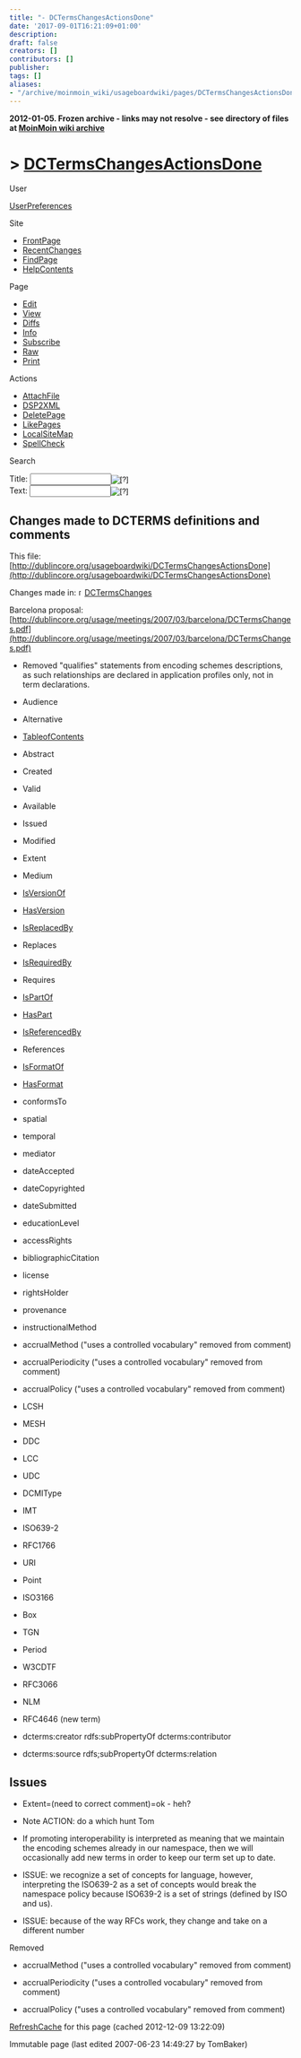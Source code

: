 ```yaml
---
title: "- DCTermsChangesActionsDone"
date: '2017-09-01T16:21:09+01:00'
description: 
draft: false
creators: []
contributors: []
publisher: 
tags: []
aliases:
- "/archive/moinmoin_wiki/usageboardwiki/pages/DCTermsChangesActionsDone.html"
---
```


**2012-01-05. Frozen archive - links may not resolve - see directory of files at [MoinMoin wiki archive](/moinmoin-wiki-archive/)**

# > [DCTermsChangesActionsDone](http://dublincore.org/usageboardwiki/DCTermsChangesActionsDone?action=fullsearch&value=DCTermsChangesActionsDone&literal=1&case=1&context=40 "Click here to do a full-text search for this title")

User

 [UserPreferences](http://dublincore.org/usageboardwiki/UserPreferences)
  

Site

- [FrontPage](http://dublincore.org/usageboardwiki/FrontPage)
- [RecentChanges](http://dublincore.org/usageboardwiki/RecentChanges)
- [FindPage](http://dublincore.org/usageboardwiki/FindPage)
- [HelpContents](http://dublincore.org/usageboardwiki/HelpContents)

Page

- [Edit](http://dublincore.org/usageboardwiki/DCTermsChangesActionsDone?action=edit "Edit")
- [View](http://dublincore.org/usageboardwiki/DCTermsChangesActionsDone "View")
- [Diffs](http://dublincore.org/usageboardwiki/DCTermsChangesActionsDone?action=diff "Diffs")
- [Info](http://dublincore.org/usageboardwiki/DCTermsChangesActionsDone?action=info "Info")
- [Subscribe](http://dublincore.org/usageboardwiki/DCTermsChangesActionsDone?action=subscribe "Subscribe")
- [Raw](http://dublincore.org/usageboardwiki/DCTermsChangesActionsDone?action=raw "Raw")
- [Print](http://dublincore.org/usageboardwiki/DCTermsChangesActionsDone?action=print "Print")

Actions

- [AttachFile](http://dublincore.org/usageboardwiki/DCTermsChangesActionsDone?action=AttachFile)
- [DSP2XML](http://dublincore.org/usageboardwiki/DCTermsChangesActionsDone?action=DSP2XML)
- [DeletePage](http://dublincore.org/usageboardwiki/DCTermsChangesActionsDone?action=DeletePage)
- [LikePages](http://dublincore.org/usageboardwiki/DCTermsChangesActionsDone?action=LikePages)
- [LocalSiteMap](http://dublincore.org/usageboardwiki/DCTermsChangesActionsDone?action=LocalSiteMap)
- [SpellCheck](http://dublincore.org/usageboardwiki/DCTermsChangesActionsDone?action=SpellCheck)

Search

<form method="POST" action="/usageboardwiki/DCTermsChangesActionsDone">
<p>
<input name="action" value="inlinesearch" type="hidden">
<input name="context" value="40" type="hidden">
Title: <input name="text_title" size="15" maxlength="50" type="text"><input src="DCTermsChangesActionsDone_files/moin-search.png" name="button_title" alt="[?]" type="image"><br>Text: <input name="text_full" size="15" maxlength="50" type="text"><input src="DCTermsChangesActionsDone_files/moin-search.png" name="button_full" alt="[?]" type="image">
</p>
</form>

## Changes made to DCTERMS definitions and comments

This file: [http://dublincore.org/usageboardwiki/DCTermsChangesActionsDone](http://dublincore.org/usageboardwiki/DCTermsChangesActionsDone)

Changes made in: [<img src="DCTermsChangesActionsDone_files/moin-www.png" alt="[WWW]" height="11" width="11">DCTermsChanges](http://dublincore.org/usageboardwiki/DCTermsChanges)

Barcelona proposal: [http://dublincore.org/usage/meetings/2007/03/barcelona/DCTermsChanges.pdf](http://dublincore.org/usage/meetings/2007/03/barcelona/DCTermsChanges.pdf)

- Removed "qualifies" statements from encoding schemes descriptions, as such relationships are declared in application profiles only, not in term declarations.

- Audience

- Alternative

- [TableofContents](http://dublincore.org/usageboardwiki/TableofContents)

- Abstract

- Created

- Valid

- Available

- Issued

- Modified

- Extent

- Medium

- [IsVersionOf](http://dublincore.org/usageboardwiki/IsVersionOf)

- [HasVersion](http://dublincore.org/usageboardwiki/HasVersion)

- [IsReplacedBy](http://dublincore.org/usageboardwiki/IsReplacedBy)

- Replaces

- [IsRequiredBy](http://dublincore.org/usageboardwiki/IsRequiredBy)

- Requires

- [IsPartOf](http://dublincore.org/usageboardwiki/IsPartOf)

- [HasPart](http://dublincore.org/usageboardwiki/HasPart)

- [IsReferencedBy](http://dublincore.org/usageboardwiki/IsReferencedBy)

- References

- [IsFormatOf](http://dublincore.org/usageboardwiki/IsFormatOf)

- [HasFormat](http://dublincore.org/usageboardwiki/HasFormat)

- conformsTo

- spatial

- temporal

- mediator

- dateAccepted

- dateCopyrighted

- dateSubmitted

- educationLevel

- accessRights

- bibliographicCitation

- license

- rightsHolder

- provenance

- instructionalMethod

- accrualMethod ("uses a controlled vocabulary" removed from comment)

- accrualPeriodicity ("uses a controlled vocabulary" removed from comment)

- accrualPolicy ("uses a controlled vocabulary" removed from comment)

- LCSH

- MESH

- DDC

- LCC

- UDC

- DCMIType

- IMT

- ISO639-2

- RFC1766

- URI

- Point

- ISO3166

- Box

- TGN

- Period

- W3CDTF

- RFC3066

- NLM

- RFC4646 (new term)

- dcterms:creator rdfs:subPropertyOf dcterms:contributor

- dcterms:source rdfs;subPropertyOf dcterms:relation

## Issues

- Extent=(need to correct comment)=ok - heh?

- Note ACTION: do a which hunt Tom

- If promoting interoperability is interpreted as meaning that we maintain the encoding schemes already in our namespace, then we will occasionally add new terms in order to keep our term set up to date.

- ISSUE: we recognize a set of concepts for language, however, interpreting the ISO639-2 as a set of concepts would break the namespace policy because ISO639-2 is a set of strings (defined by ISO and us).

- ISSUE: because of the way RFCs work, they change and take on a different number

Removed

- accrualMethod ("uses a controlled vocabulary" removed from comment)

- accrualPeriodicity ("uses a controlled vocabulary" removed from comment)

- accrualPolicy ("uses a controlled vocabulary" removed from comment)

 [RefreshCache](http://dublincore.org/usageboardwiki/DCTermsChangesActionsDone?action=refresh&arena=Page.py&key=DCTermsChangesActionsDone.text_html) for this page (cached 2012-12-09 13:22:09)  

Immutable page (last edited 2007-06-23 14:49:27 by TomBaker)

